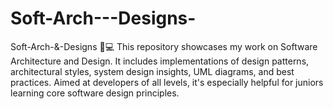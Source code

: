 # Soft-Arch---Designs-
Soft-Arch-&amp;-Designs 🚀💻  This repository showcases my work on Software Architecture and Design. It includes implementations of design patterns, architectural styles, system design insights, UML diagrams, and best practices. Aimed at developers of all levels, it's especially helpful for juniors learning core software design principles.
